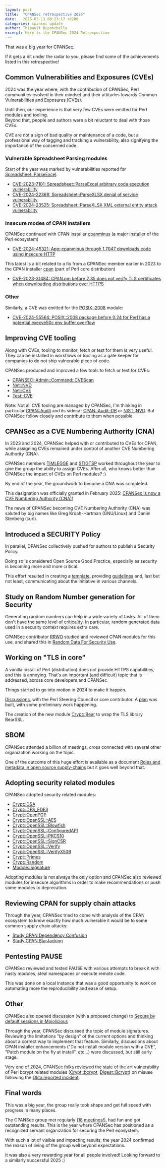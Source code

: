 ```yaml
---
layout: post
title:  "CPANSec retrospective 2024"
date:   2025-03-13 00:23:17 +0200
categories: cpansec update
author: Thibault Duponchelle
excerpt: Here is the CPANSec 2024 Retrospective
---
```


That was a big year for CPANSec.

If it gets a bit under the radar to you, please find some of the achievements listed in this retrospective!

## Common Vulnerabilities and Exposures (CVEs)
2024 was the year where, with the contribution of CPANSec, Perl communities evolved in their mindset
and their attitudes towards Common Vulnerabilities and Exposures (CVEs).

Until then, our experience is that very few CVEs were emitted for Perl modules and tooling.  
Beyond that, people and authors were a bit reluctant to deal with those CVEs.

CVE are not a sign of bad quality or maintenance of a code,
but a professional way of tagging and tracking a vulnerability,
also signifying the importance of the concerned code.

### Vulnerable Spreadsheet Parsing modules
Start of the year was marked by vulnerabilities reported for [Spreadsheet::ParseExcel](https://metacpan.org/pod/Spreadsheet::ParseExcel).

- [CVE-2023-7101: Spreadsheet::ParseExcel arbitrary code execution vulnerability](https://security.metacpan.org/2024/02/10/vulnerable-spreadsheet-parsing-modules.html#cve-2023-7101-spreadsheetparseexcel-arbitrary-code-execution-vulnerability)
- [CVE-2024-22368: Spreadsheet::ParseXLSX denial of service vulnerability](https://security.metacpan.org/2024/02/10/vulnerable-spreadsheet-parsing-modules.html#cve-2024-22368-spreadsheetparsexlsx-denial-of-service-vulnerability)
- [CVE-2024-23525: Spreadsheet::ParseXLSX XML external entity attack vulnerability](https://security.metacpan.org/2024/02/10/vulnerable-spreadsheet-parsing-modules.html#cve-2024-23525-spreadsheetparsexlsx-xml-external-entity-attack-vulnerability)

### Insecure modes of CPAN installers
CPANSec continued with CPAN installer [cpanminus]() (a major installer of the Perl ecosystem)
- [CVE-2024-45321: App::cpanminus through 1.7047 downloads code using insecure HTTP](https://security.metacpan.org/2024/08/26/cpanminus-downloads-code-using-insecure-http.html#cve-2024-45321)

This latest is a bit related to a fix from a CPANSec member earlier in 2023 to the CPAN installer [cpan]() (part of Perl core distribution)
- [CVE-2023-31484: CPAN.pm before 2.35 does not verify TLS certificates when downloading distributions over HTTPS](https://nvd.nist.gov/vuln/detail/CVE-2023-31484)

### Other
Similarly, a CVE was emitted for the [POSIX::2008](https://metacpan.org/dist/POSIX-2008) module:
- [CVE-2024-55564: POSIX::2008 package before 0.24 for Perl has a potential execve50c env buffer overflow](https://nvd.nist.gov/vuln/detail/CVE-2024-55564)

## Improving CVE tooling
Along with CVEs, tooling to monitor, fetch or test for them is very useful.
They can be installed in workflows or tooling as a gate keeper
for companies to do not ship vulnerable piece of code.

CPANSec produced and improved a few tools to fetch or test for CVEs:
- [CPANSEC::Admin::Command::CVEScan](https://metacpan.org/pod/CPANSEC::Admin::Command::CVEScan)
- [Net::NVD](https://metacpan.org/pod/Net::NVD)
- [Net::CVE](https://metacpan.org/pod/Net::CVE)
- [Test::CVE](https://metacpan.org/pod/Test::CVE)

Note: Not all CVE tooling are managed by CPANSec, I'm thinking in particular [CPAN::Audit](https://metacpan.org/pod/CPAN::Audit) and its sidecar [CPAN::Audit::DB](https://metacpan.org/pod/CPAN::Audit::DB) or [NIST::NVD](https://metacpan.org/pod/NIST::NVD).
But CPANSec follow closely and contribute to them when possible.

## CPANSec as a CVE Numbering Authority (CNA)
In 2023 and 2024, CPANSec helped with or contributed to CVEs for CPAN,
while assigning CVEs remained under control of another CVE Numbering Authority (CNA).

CPANSec members [TIMLEGGE](https://metacpan.org/author/TIMLEGGE) and [STIGTSP](https://metacpan.org/author/STIGTSP) worked throughout the year to give the group the ability to assign CVEs.
After all, who knows better than CPANSec the impact of CVEs on Perl modules? :)

By end of the year, the groundwork to become a CNA was completed.

This designation was officially granted in February 2025: [CPANSec is now a CVE Numbering Authority (CNA)!](https://security.metacpan.org/2025/02/25/cpansec-is-cna-for-perl-and-cpan.html)

The news of CPANSec becoming CVE Numbering Authority (CNA) was saluted by big names like Greg Kroah-Hartman (GNU/Linux) and Daniel Stenberg (curl).

## Introduced a SECURITY Policy
In parallel, CPANSec collectively pushed for authors to publish a Security Policy.

Doing so is considered Open Source Good Practice, especially as security is becoming more and more critical.

This effort resulted in creating a [template](https://security.metacpan.org/docs/guides/security-policy-for-authors.html#examples), providing [guidelines](https://security.metacpan.org/docs/guides/security-policy-for-authors.html) and, last but not least, communicating about the initiative in various channels.

## Study on Random Number generation for Security
Generating random numbers can help in a wide variety of tasks.
All of them don't have the same level of criticality.
In particular, random generated data used in a security context requires extra care.

CPANSec contributor [RRWO](https://metacpan.org/author/RRWO) studied and reviewed CPAN modules for this use, and shared this in [Random Data For Security Use](https://security.metacpan.org/docs/guides/random-data-for-security.html).

## Working on "TLS in core"
A vanilla install of Perl (distribution) does not provide HTTPS capabilities, and this is annoying.
That's an important (and difficult) topic that is addressed, across core developers and CPANSec.

Things started to go into motion in 2024 to make it happen.

[Discussions](https://www.nntp.perl.org/group/perl.perl5.porters/2024/11/msg269050.html), with the Perl Steering Council or core contributor. A [plan](https://www.nntp.perl.org/group/perl.perl5.porters/2024/11/msg269202.html) was built, with some preliminary work happening.

The creation of the new module [Crypt::Bear](https://metacpan.org/dist/Crypt-Bear) to wrap the TLS library BearSSL.

## SBOM
CPANSec attended a billion of meetings, cross connected with several other organization working on the topic.

One of the outcome of this huge effort is available as a document [Roles and metadata in open source supply-chains](https://security.metacpan.org/docs/supplychain-sbom.html) but it goes well beyond that.

## Adopting security related modules
CPANSec adopted security related modules:
- [Crypt::DSA](https://metacpan.org/dist/Crypt-DSA)
- [Crypt::DES_EDE3](https://metacpan.org/dist/Crypt-DES_EDE3)
- [Crypt::OpenPGP](https://metacpan.org/dist/Crypt-OpenPGP)
- [Crypt::OpenSSL::AES](https://metacpan.org/dist/Crypt-OpenSSL-AES)
- [Crypt::OpenSSL::Blowfish](https://metacpan.org/dist/Crypt-OpenSSL-Blowfish)
- [Crypt::OpenSSL::ConfiguredAPI](https://metacpan.org/dist/Crypt-OpenSSL-ConfiguredAPI)
- [Crypt::OpenSSL::PKCS10](https://metacpan.org/dist/Crypt-OpenSSL-PKCS10)
- [Crypt::OpenSSL::SignCSR](https://metacpan.org/dist/Crypt-OpenSSL-SignCSR)
- [Crypt::OpenSSL::Verify](https://metacpan.org/dist/Crypt-OpenSSL-Verify)
- [Crypt::OpenSSL::VerifyX509](https://metacpan.org/dist/Crypt-OpenSSL-VerifyX509)
- [Crypt::Primes](https://metacpan.org/dist/Crypt-Primes)
- [Crypt::Random](https://metacpan.org/dist/Crypt-Random)
- [Module::Signature](https://metacpan.org/dist/Module-Signature)

Adopting modules is not always the only option and CPANSec also reviewed modules for insecure algorithms
in order to make recommendations or push some modules to deprecation.

## Reviewing CPAN for supply chain attacks
Through the year, CPANSec tried to come with analysis of the CPAN ecosystem
to know exactly how much vulnerable it would be to some common supply chain attacks:

- [Study CPAN Dependency Confusion](https://security.metacpan.org/docs/cpan-dependency-confusion.html)
- [Study CPAN StarJacking](https://security.metacpan.org/docs/cpan-starjacking.html)

## Pentesting PAUSE
CPANSec reviewed and tested PAUSE with various attempts to break it with nasty modules, steal namespaces or execute remote code.

This was done on a local instance that was a good opportunity to work on automating more the reproducibility and ease of setup.

## Other
CPANSec also opened discussion (with a proposed change) to [Secure by default sessions in Mojolicious](https://github.com/mojolicious/mojo/pull/2200)

Through the year, CPANSec discussed the topic of module signatures. Reviewing the limitations "by design" of the current options and thinking about a correct way to implement that feature.
Similarly, discussions about CPAN installer enhancements ("Do not install module version with a CVE", "Patch module on the fly at install". etc...) were discussed, but still early stage.

Very end of 2024, CPANSec folks reviewed the state of the art vulnerability of Perl bcrypt related modules ([Crypt::bcrypt](https://metacpan.org/dist/Crypt-Bcrypt), [Digest::Bcrypt](https://metacpan.org/pod/Digest::Bcrypt)) on misuse following the [Okta reported incident](https://medium.com/@rajat29gupta/bcrypt-and-the-okta-incident-what-developers-need-to-know-9d13a446738a).

## Final words
This was a big year, the group really took shape and get full speed with progress in many places.

The CPANSec group met regularly ([18 meetings!](https://security.metacpan.org/meetings/)), had fun and got outstanding results.
This is the year where CPANSec has positioned as a recognized servant organization for securing the Perl ecosystem.

With such a lot of visible and impacting results, the year 2024 confirmed the reason of living of the group well beyond expectations.

It was also a very rewarding year for all people involved! Looking forward to a similarly successful 2025 :)
